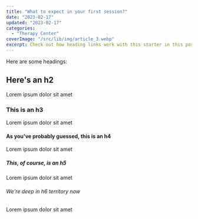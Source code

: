 ```yaml
---
title: "What to expect in your first session?"
date: "2023-02-17"
updated: "2023-02-17"
categories: 
  - "Therapy Center" 
coverImage: "/src/lib/img/article_3.webp" 
excerpt: Check out how heading links work with this starter in this post.
---
```


Here are some headings:

## Here's an h2

Lorem ipsum dolor sit amet

### This is an h3

Lorem ipsum dolor sit amet

#### As you've probably guessed, this is an h4

Lorem ipsum dolor sit amet

##### This, of course, is an h5

Lorem ipsum dolor sit amet

###### We're deep in h6 territory now

Lorem ipsum dolor sit amet

